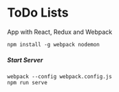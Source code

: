 # ToDo Lists
App with React, Redux and Webpack

```
npm install -g webpack nodemon
```

##### Start Server
```
webpack --config webpack.config.js
npm run serve
```